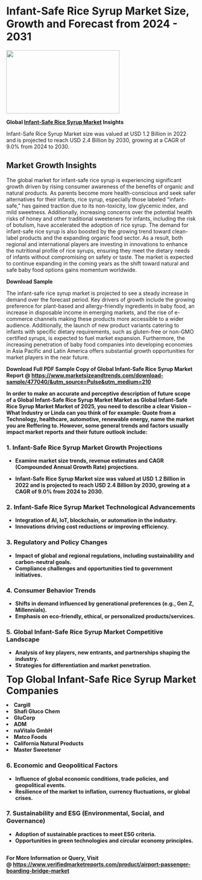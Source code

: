 <H1>Infant-Safe Rice Syrup Market Size, Growth and Forecast from 2024 - 2031</H1><img class="aligncenter size-medium wp-image-584254" src="https://thirdeyenews.in/wp-content/uploads/2024/09/Global-Market-Research-300x168.jpeg" alt="" width="300" height="168" /><p><strong>Global&nbsp;<a href="https://www.marketsizeandtrends.com/download-sample/477040/&amp;utm_source=Pulse&amp;utm_medium=210">Infant-Safe Rice Syrup Market</a> Insights</strong></p><p>Infant-Safe Rice Syrup Market size was valued at USD 1.2 Billion in 2022 and is projected to reach USD 2.4 Billion by 2030, growing at a CAGR of 9.0% from 2024 to 2030.</p><p><h2>Market Growth Insights</h2> <p>The global market for infant-safe rice syrup is experiencing significant growth driven by rising consumer awareness of the benefits of organic and natural products. As parents become more health-conscious and seek safer alternatives for their infants, rice syrup, especially those labeled "infant-safe," has gained traction due to its non-toxicity, low glycemic index, and mild sweetness. Additionally, increasing concerns over the potential health risks of honey and other traditional sweeteners for infants, including the risk of botulism, have accelerated the adoption of rice syrup. The demand for infant-safe rice syrup is also boosted by the growing trend toward clean-label products and the expanding organic food sector. As a result, both regional and international players are investing in innovations to enhance the nutritional profile of rice syrups, ensuring they meet the dietary needs of infants without compromising on safety or taste. The market is expected to continue expanding in the coming years as the shift toward natural and safe baby food options gains momentum worldwide.</p> <p><strong>Download Sample</strong></p> <p>The infant-safe rice syrup market is projected to see a steady increase in demand over the forecast period. Key drivers of growth include the growing preference for plant-based and allergy-friendly ingredients in baby food, an increase in disposable income in emerging markets, and the rise of e-commerce channels making these products more accessible to a wider audience. Additionally, the launch of new product variants catering to infants with specific dietary requirements, such as gluten-free or non-GMO certified syrups, is expected to fuel market expansion. Furthermore, the increasing penetration of baby food companies into developing economies in Asia Pacific and Latin America offers substantial growth opportunities for market players in the near future. <p><strong></p><p><span class=""><strong>Download Full PDF Sample Copy of Global Infant-Safe Rice Syrup Market Report</strong> @ <a href="https://www.marketsizeandtrends.com/download-sample/477040/&amp;utm_source=Pulse&amp;utm_medium=210" target="_blank">https://www.marketsizeandtrends.com/download-sample/477040/&amp;utm_source=Pulse&amp;utm_medium=210</a></span></p><p>In order to make an accurate and perceptive description of future scope of a Global&nbsp;Infant-Safe Rice Syrup Market Market as Global&nbsp;Infant-Safe Rice Syrup Market Market of 2025, you need to describe a clear Vision &ndash; What Industry or Linda can you think of for example: Quote from a Technology, healthcare, automotive, renewable energy, name the market you are Reffering to. However, some general trends and factors usually impact market reports and their future outlook include:</p><h3>1.&nbsp;<strong>Infant-Safe Rice Syrup Market Growth Projections</strong></h3><ul><li>Examine market size trends, revenue estimates and CAGR (Compounded Annual Growth Rate) projections.</li><li><p>Infant-Safe Rice Syrup Market size was valued at USD 1.2 Billion in 2022 and is projected to reach USD 2.4 Billion by 2030, growing at a CAGR of 9.0% from 2024 to 2030.</p></li></ul><h3>2.&nbsp;<strong>Infant-Safe Rice Syrup Market Technological Advancements</strong></h3><ul><li>Integration of AI, IoT, blockchain, or automation in the industry.</li><li>Innovations driving cost reductions or improving efficiency.</li></ul><h3>3.&nbsp;<strong>Regulatory and Policy Changes</strong></h3><ul><li>Impact of global and regional regulations, including sustainability and carbon-neutral goals.</li><li>Compliance challenges and opportunities tied to government initiatives.</li></ul><h3>4.&nbsp;<strong>Consumer Behavior Trends</strong></h3><ul><li>Shifts in demand influenced by generational preferences (e.g., Gen Z, Millennials).</li><li>Emphasis on eco-friendly, ethical, or personalized products/services.</li></ul><h3>5.&nbsp;<strong>Global Infant-Safe Rice Syrup Market Competitive Landscape</strong></h3><ul><li>Analysis of key players, new entrants, and partnerships shaping the industry.</li><li>Strategies for differentiation and market penetration.</li></ul><p data-pm-slice="1 1 []"><span style="color: inherit; font-family: inherit; font-size: 25px;">Top Global Infant-Safe Rice Syrup Market Companies</span></p><div class="" data-test-id=""><p><li>Cargill</li><li> Shafi Gluco Chem</li><li> GluCorp</li><li> ADM</li><li> naVitalo GmbH</li><li> Matco Foods</li><li> California Natural Products</li><li> Master Sweetener</li></p></div><h3>6.&nbsp;<strong>Economic and Geopolitical Factors</strong></h3><ul><li>Influence of global economic conditions, trade policies, and geopolitical events.</li><li>Resilience of the market to inflation, currency fluctuations, or global crises.</li></ul><h3>7.&nbsp;<strong>Sustainability and ESG (Environmental, Social, and Governance)</strong></h3><ul><li>Adoption of sustainable practices to meet ESG criteria.</li><li>Opportunities in green technologies and circular economy principles.</li></ul><h2><strong style="font-size: 14px;">For More Information or Query, Visit @&nbsp;</strong><a style="background-color: #ffffff; font-size: 14px;" href="https://www.marketsizeandtrends.com/report/infant-safe-rice-syrup-market/" target="_blank">https://www.verifiedmarketreports.com/product/airport-passenger-boarding-bridge-market</a></h2>
